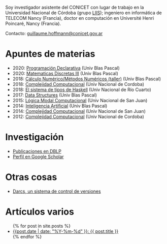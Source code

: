 Soy investigador asistente del CONICET con lugar de trabajo en la
Universidad Nacional de Córdoba (grupo [LIIS](https://liisgroup.github.io/));
ingeniero en informática de TELECOM Nancy (Francia), doctor en computación en Université Henri Poincaré, Nancy (Francia).

Contacto: <guillaume.hoffmann@conicet.gov.ar>

# Apuntes de materias

* 2020: [Programación Declarativa](pd20) (Univ Blas Pascal)
* 2020: [Matematicas Discretas III](md20) (Univ Blas Pascal)
* 2018: [Cálculo Numérico/Métodos Numéricos (taller)](2018_mn) (Univ Blas Pascal)
* 2018: [Complejidad Computacional](2018_cc) (Univ Nacional de Cordoba)
* 2018: [El sistema de tipos de Haskell](2018_rio_haskell) (Univ Nacional de Río Cuarto)
* 2017: [Data Structures](2017_ds) (Univ Blas Pascal)
* 2015: [Lógica Modal Computacional](2015_logicas_modales) (Univ Nacional de San Juan)
* 2014: [Inteligencia Artificial](2014_ia) (Univ Blas Pascal)
* 2014: [Complejidad Computacional](2014_cc) (Univ Nacional de San Juan)
* 2012: [Complejidad Computacional](2012_cc) (Univ Nacional de Cordoba)

# Investigación

* [Publicaciones en DBLP](https://dblp.uni-trier.de/pid/35/341-1.html)
* [Perfil en Google Scholar](https://scholar.google.com.ar/citations?user=d0O_hjsAAAAJ)

# Otras cosas

* [Darcs, un sistema de control de versiones](http://darcs.net)

# Artículos varios

<div class="posts">

<ul>
  {% for post in site.posts %}
    <li>
      <a href="{{ site.baseurl }}{{ post.url }}">{{post.date | date: "%Y-%m-%d" }}: {{ post.title }}</a>
    </li>
  {% endfor %}
</ul>
</div>

